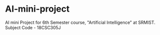 # AI-mini-project
AI mini Project for 6th Semester course, "Artificial Intelligence" at SRMIST. Subject Code - 18CSC305J
